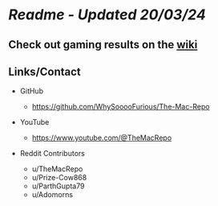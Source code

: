 # *Readme - Updated 20/03/24*

## Check out gaming results on the [wiki](https://github.com/WhySooooFurious/The-Mac-Repo/wiki)

## Links/Contact
- GitHub
  - https://github.com/WhySooooFurious/The-Mac-Repo

- YouTube
  - https://www.youtube.com/@TheMacRepo

- Reddit Contributors
  - u/TheMacRepo
  - u/Prize-Cow868
  - u/ParthGupta79
  - u/Adomorns


